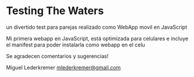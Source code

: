 # Testing The Waters
un divertido test para parejas realizado como WebApp movil en JavaScript

Mi primera webapp en JavaScript, está optimizada para celulares e incluye el manifest para poder instalarla como webapp en el celu

Se agradecen comentarios y sugerencias!

Miguel Lederkremer
mlederkremer@gmail.com
